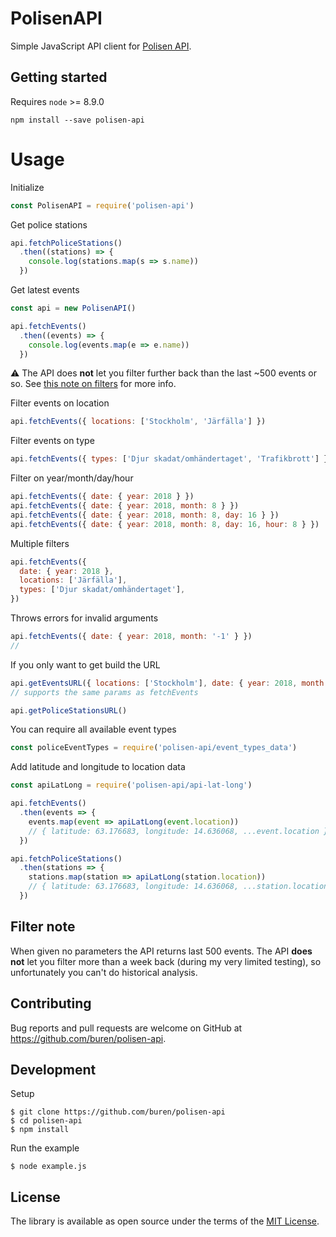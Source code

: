 # PolisenAPI

Simple JavaScript API client for [Polisen API](https://polisen.se/om-polisen/om-webbplatsen/oppna-data/api-over-polisens-handelser/).

## Getting started

Requires `node` >= 8.9.0

```
npm install --save polisen-api
```

# Usage

Initialize

```javascript
const PolisenAPI = require('polisen-api')
```

Get police stations

```javascript
api.fetchPoliceStations()
  .then((stations) => {
    console.log(stations.map(s => s.name))
  })
```

Get latest events

```javascript
const api = new PolisenAPI()

api.fetchEvents()
  .then((events) => {
    console.log(events.map(e => e.name))
  })
```

:warning: The API does __not__ let you filter further back than the last ~500 events or so. See [this note on filters](#filter-note) for more info.

Filter events on location
```javascript
api.fetchEvents({ locations: ['Stockholm', 'Järfälla'] })
```

Filter events on type

```javascript
api.fetchEvents({ types: ['Djur skadat/omhändertaget', 'Trafikbrott'] })
```

Filter on year/month/day/hour
```javascript
api.fetchEvents({ date: { year: 2018 } })
api.fetchEvents({ date: { year: 2018, month: 8 } })
api.fetchEvents({ date: { year: 2018, month: 8, day: 16 } })
api.fetchEvents({ date: { year: 2018, month: 8, day: 16, hour: 8 } })
```

Multiple filters
```javascript
api.fetchEvents({
  date: { year: 2018 },
  locations: ['Järfälla'],
  types: ['Djur skadat/omhändertaget'],
})
```

Throws errors for invalid arguments

```javascript
api.fetchEvents({ date: { year: 2018, month: '-1' } })
//
```

If you only want to get build the URL
```javascript
api.getEventsURL({ locations: ['Stockholm'], date: { year: 2018, month: '3' } })
// supports the same params as fetchEvents

api.getPoliceStationsURL()
```

You can require all available event types

```javascript
const policeEventTypes = require('polisen-api/event_types_data')
```

Add latitude and longitude to location data

```javascript
const apiLatLong = require('polisen-api/api-lat-long')

api.fetchEvents()
  .then(events => {
    events.map(event => apiLatLong(event.location))
    // { latitude: 63.176683, longitude: 14.636068, ...event.location }
  })

api.fetchPoliceStations()
  .then(stations => {
    stations.map(station => apiLatLong(station.location))
    // { latitude: 63.176683, longitude: 14.636068, ...station.location }
  })
```

## Filter note

When given no parameters the API returns last 500 events. The API __does not__ let you filter more than a week back (during my very limited testing), so unfortunately you can't do historical analysis.

## Contributing

Bug reports and pull requests are welcome on GitHub at https://github.com/buren/polisen-api.

## Development

Setup
```
$ git clone https://github.com/buren/polisen-api
$ cd polisen-api
$ npm install
```

Run the example
```
$ node example.js
```

## License

The library is available as open source under the terms of the [MIT License](LICENSE).
